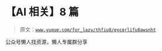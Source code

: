 # 【AI 相关】8 篇

> 原文：[`www.yuque.com/for_lazy/thfiu8/eycqrlifu8awsnht`](https://www.yuque.com/for_lazy/thfiu8/eycqrlifu8awsnht)

<ne-p id="ud36d757e" data-lake-id="ud36d757e"><ne-text id="ucd07805d">公众号懒人找资源，懒人专属群分享</ne-text></ne-p>